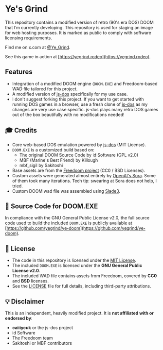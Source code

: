 # Ye's Grind

This repository contains a modified version of retro (90's era DOS) DOOM that I’m currently developing. This repository is used for staging an image for web hosting purposes. It is marked as public to comply with software licensing requirements.

Find me on x.com at [@Ye_Grind](https://x.com/Ye_Grind).

See this game in action at [https://yegrind.rodeo](https://yegrind.rodeo).

## Features
- Integration of a modified DOOM engine (`DOOM.EXE`) and Freedoom-based WAD file tailored for this project.
- A modified version of [js-dos](https://github.com/caiiiycuk/js-dos) specifically for my use case.
- I don't suggest forking this project. If you want to get started with running DOS games in a browser, use a fresh clone of [js-dos](https://github.com/caiiiycuk/js-dos) as my changes are very use case specific. js-dos plays many retro DOS games out of the box beautifully with no modifications needed!

## 🎓 Credits
- Core web-based DOS emulation powered by [js-dos](https://github.com/caiiiycuk/js-dos) (MIT License).
- `DOOM.EXE` is a customized build based on:
  - The original DOOM Source Code by id Software (GPL v2.0)
  - MBF (Marine's Best Friend) by Killough
  - mbf_sigil by Sakitoshi
- Base assets are from the [Freedoom project](https://freedoom.github.io/) (CC0 / BSD Licenses).
- Custom assets were generated almost entirely by [OpenAI's Sora](https://openai.com/sora/). Some of them took many iterations. Tech tip: swearing at Sora does not help, I tried.
- Custom DOOM wad file was assembled using [Slade3](https://slade.mancubus.net).

## 📂 Source Code for DOOM.EXE
In compliance with the GNU General Public License v2.0, the full source code used to build the included `DOOM.EXE` is publicly available at [https://github.com/yegrind/ye-doom](https://github.com/yegrind/ye-doom).

## 📄 License
- The code in this repository is licensed under the [MIT License](./LICENSE).
- The included `DOOM.EXE` is licensed under the **GNU General Public License v2.0**.
- The included WAD file contains assets from Freedoom, covered by **CC0** and **BSD** licenses.
- See the [LICENSE](./LICENSE) file for full details, including third-party attributions.

## 💡 Disclaimer
This is an independent, heavily modified project. It is **not affiliated with or endorsed by**:
- **caiiiycuk** or the js-dos project
- id Software
- The Freedoom team
- Sakitoshi or MBF contributors

